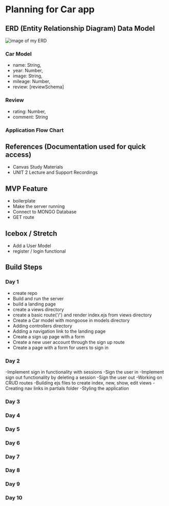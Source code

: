 # Planning for Car app

## ERD (Entity Relationship Diagram) Data Model

![image of my ERD](#)

### Car Model

- name: String,
- year: Number,
- image: String,
- mileage: Number,
- review: [reviewSchema]

### Review

- rating: Number,
- comment: String

### Application Flow Chart

## References (Documentation used for quick access)

- Canvas Study Materials
- UNIT 2 Lecture and Support Recordings

## MVP Feature

- boilerplate
- Make the server running
- Connect to MONGO Database
- GET route

## Icebox / Stretch

- Add a User Model
- register / login functional

## Build Steps

### Day 1

- create repo
- Build and run the server
- build a landing page
- create a views directory
- create a basic route('/') and render index.ejs from views directory
- Create a Car model with mongoose in models directory
- Adding controllers directory
- Adding a navigation link to the landing page
- Create a sign up page with a form
- Create a new user account through the sign up route
- Create a page with a form for users to sign in

### Day 2

-Implement sign in functionality with sessions
-Sign the user in
-Implement sign out functionality by deleting a session
-Sign the user out
-Working on CRUD routes
-Building ejs files to create index, new, show, edit views
-Creating nav links in partials folder
-Styling the application

### Day 3

### Day 4

### Day 5

### Day 6

### Day 7

### Day 8

### Day 9

### Day 10